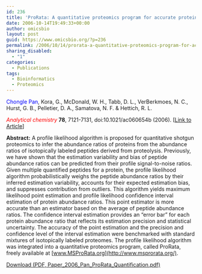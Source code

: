 ```yaml
---
id: 236
title: 'ProRata: A quantitative proteomics program for accurate protein abundance ratio estimation with confidence interval evaluation'
date: 2006-10-14T19:49:33+00:00
author: omicsbio
layout: post
guid: https://www.omicsbio.org/?p=236
permalink: /2006/10/14/prorata-a-quantitative-proteomics-program-for-accurate-protein-abundance-ratio-estimation-with-confidence-interval-evaluation/
sharing_disabled:
  - "1"
categories:
  - Publications
tags:
  - Bioinformatics
  - Proteomics
---
```

<span style="color: #0000ff;">Chongle Pan</span>, Kora, G., McDonald, W. H., Tabb, D. L., VerBerkmoes, N. C., Hurst, G. B., Pelletier, D. A., Samatova, N. F. & Hettich, R. L.

<span style="color: #ff0000;"><em>Analytical chemistry</em></span> **78**, 7121-7131, doi:10.1021/ac060654b (2006). [[Link to Article](http://pubs.acs.org/doi/abs/10.1021/ac060654b)]

<!--more-->

**Abstract:** A profile likelihood algorithm is proposed for quantitative shotgun proteomics to infer the abundance ratios of proteins from the abundance ratios of isotopically labeled peptides derived from proteolysis. Previously, we have shown that the estimation variability and bias of peptide abundance ratios can be predicted from their profile signal-to-noise ratios. Given multiple quantified peptides for a protein, the profile likelihood algorithm probabilistically weighs the peptide abundance ratios by their inferred estimation variability, accounts for their expected estimation bias, and suppresses contribution from outliers. This algorithm yields maximum likelihood point estimation and profile likelihood confidence interval estimation of protein abundance ratios. This point estimator is more accurate than an estimator based on the average of peptide abundance ratios. The confidence interval estimation provides an &#8220;error bar&#8221; for each protein abundance ratio that reflects its estimation precision and statistical uncertainty. The accuracy of the point estimation and the precision and confidence level of the interval estimation were benchmarked with standard mixtures of isotopically labeled proteomes. The profile likelihood algorithm was integrated into a quantitative proteomics program, called ProRata, freely available at [www.MSProRata.org](http://www.msprorata.org/).

<p class="gde-text">
  <a href="https://www.omicsbio.org/wp-content/uploads/2006/10/Paper_2006_Pan_ProRata_Quantification.pdf" class="gde-link" onClick="_gaq.push(['_trackEvent', 'Google Doc Embedder', 'Download', this.href]);">Download (PDF, Paper_2006_Pan_ProRata_Quantification.pdf)</a>
</p>